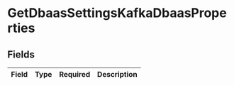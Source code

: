 # GetDbaasSettingsKafkaDbaasProperties


## Fields

| Field       | Type        | Required    | Description |
| ----------- | ----------- | ----------- | ----------- |